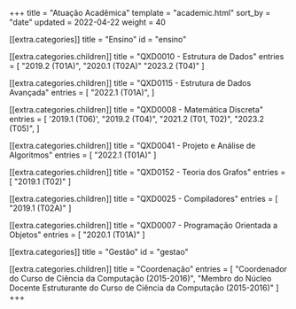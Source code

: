 +++
title = "Atuação Acadêmica"
template = "academic.html"
sort_by = "date"
updated = 2022-04-22
weight = 40

[[extra.categories]]
title = "Ensino"
id = "ensino"

  [[extra.categories.children]]
  title = "QXD0010 - Estrutura de Dados"
  entries = [
  "2019.2 (T01A)",
  "2020.1 (T02A)"
  "2023.2 (T04)"
]

  [[extra.categories.children]]
  title = "QXD0115 - Estrutura de Dados Avançada"
  entries = [
  "2022.1 (T01A)",
]

  [[extra.categories.children]]
  title = "QXD0008 - Matemática Discreta"
  entries = [
  '2019.1 (T06)',
  "2019.2 (T04)",
  "2021.2 (T01, T02)",
  "2023.2 (T05)",
]

  [[extra.categories.children]]
  title = "QXD0041 - Projeto e Análise de Algoritmos"
  entries = [
  "2022.1 (T01A)"
]

  [[extra.categories.children]]
  title = "QXD0152 - Teoria dos Grafos"
  entries = [
  "2019.1 (T02)"
]

  [[extra.categories.children]]
  title = "QXD0025 - Compiladores"
  entries = [
  "2019.1 (T02A)"
]

  [[extra.categories.children]]
  title = "QXD0007 - Programação Orientada a Objetos"
  entries = [
  "2020.1 (T01A)"
]

[[extra.categories]]
title = "Gestão"
id = "gestao"

  [[extra.categories.children]]
  title = "Coordenação"
  entries = [
  "Coordenador do Curso de Ciência da Computação (2015-2016)",
  "Membro do Núcleo Docente Estruturante do Curso de Ciência da Computação (2015-2016)"
]
+++
